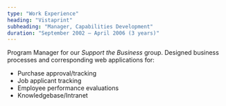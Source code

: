```yaml
---
type: "Work Experience"
heading: "Vistaprint"
subheading: "Manager, Capabilities Development"
duration: "September 2002 – April 2006 (3 years)"
---
```


Program Manager for our _Support the Business_ group. Designed business processes and corresponding web applications for:

* Purchase approval/tracking
* Job applicant tracking
* Employee performance evaluations
* Knowledgebase/Intranet
